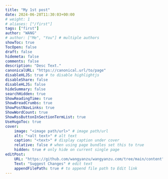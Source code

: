 ```yaml
---
title: "My 1st post"
date: 2024-06-28T11:30:03+00:00
# weight: 1
# aliases: ["/first"]
tags: ["first"]
author: "WANG"
# author: ["Me", "You"] # multiple authors
showToc: true
TocOpen: false
draft: false
hidemeta: false
comments: false
description: "Desc Text."
canonicalURL: "https://canonical.url/to/page"
disableHLJS: true # to disable highlightjs
disableShare: false
disableHLJS: false
hideSummary: false
searchHidden: true
ShowReadingTime: true
ShowBreadCrumbs: true
ShowPostNavLinks: true
ShowWordCount: true
ShowRssButtonInSectionTermList: true
UseHugoToc: true
cover:
    image: "<image path/url>" # image path/url
    alt: "<alt text>" # alt text
    caption: "<text>" # display caption under cover
    relative: false # when using page bundles set this to true
    hidden: true # only hide on current single page
editPost:
    URL: "https://github.com/wangyanzu/wangyanzu.com/tree/main/content"
    Text: "Suggest Changes" # edit text
    appendFilePath: true # to append file path to Edit link
---
```

